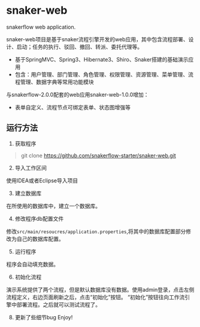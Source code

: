 # snaker-web
snakerflow web application.

snaker-web项目是基于snaker流程引擎开发的web应用，其中包含流程部署、设计、启动；任务的执行、驳回、撤回、转派、委托代理等。

+ 基于SpringMVC、Spring3、Hibernate3、Shiro、Snaker搭建的基础演示应用
+ 包含：用户管理、部门管理、角色管理、权限管理、资源管理、菜单管理、流程管理、数据字典等常用功能模块

与snakerflow-2.0.0配套的web应用snaker-web-1.0.0增加： 
  + 表单自定义、流程节点可绑定表单、状态图增强等 
  
## 运行方法
1. 获取程序
>git clone https://github.com/snakerflow-starter/snaker-web.git

2. 导入工作区间

使用IDEA或者Eclipse导入项目

3. 建立数据库

在所使用的数据库中，建立一个数据库。

4. 修改程序db配置文件

修改`src/main/resoucres/application.properties`,将其中的数据库配置部分修改为自己的数据库配置。

5. 运行程序

程序会自动填充数据。

6. 初始化流程

演示系统提供了两个流程，但是默认数据库没有数据。使用admin登录，点击左侧流程定义，右边页面刷新之后，点击“初始化”按钮。
“初始化”按钮往向工作流引擎中部署流程。之后就可以测试流程了。

8. 更新了些细节bug
Enjoy!
